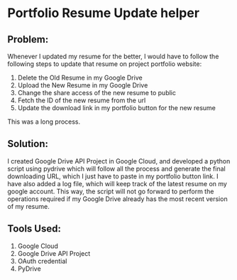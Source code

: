 # Portfolio Resume Update helper

## Problem:
Whenever I updated my resume for the better, I would have to follow the following steps to update that resume on project portfolio website:
1. Delete the Old Resume in my Google Drive
2. Upload the New Resume in my Google Drive
3. Change the share access of the new resume to public
4. Fetch the ID of the new resume from the url
5. Update the download link in my portfolio button for the new resume

This was a long process.


## Solution:
I created Google Drive API Project in Google Cloud, and developed a python script using pydrive which will follow all the process and generate the final downloading URL, which I just have to paste in my portfolio button link.
I have also added a log file, which will keep track of the latest resume on my google account. This way, the script will not go forward to perform the operations required if my Google Drive already has the most recent version of my resume.

## Tools Used:
1. Google Cloud
2. Google Drive API Project
3. OAuth credential
4. PyDrive

